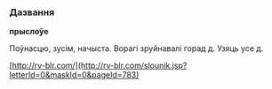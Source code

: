 ### Дазвання
**прыслоўе**

Поўнасцю, зусім, начыста. Ворагі зруйнавалі горад д. Узяць усе д.

<a rel="author">[http://rv-blr.com/](http://rv-blr.com/slounik.jsp?letterId=0&maskId=0&pageId=783)</a>
